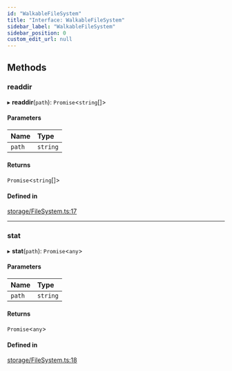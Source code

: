 ```yaml
---
id: "WalkableFileSystem"
title: "Interface: WalkableFileSystem"
sidebar_label: "WalkableFileSystem"
sidebar_position: 0
custom_edit_url: null
---
```


## Methods

### readdir

▸ **readdir**(`path`): `Promise`<`string`[]\>

#### Parameters

| Name | Type |
| :------ | :------ |
| `path` | `string` |

#### Returns

`Promise`<`string`[]\>

#### Defined in

[storage/FileSystem.ts:17](https://github.com/run-llama/LlamaIndexTS/blob/5a765aa/packages/core/src/storage/FileSystem.ts#L17)

___

### stat

▸ **stat**(`path`): `Promise`<`any`\>

#### Parameters

| Name | Type |
| :------ | :------ |
| `path` | `string` |

#### Returns

`Promise`<`any`\>

#### Defined in

[storage/FileSystem.ts:18](https://github.com/run-llama/LlamaIndexTS/blob/5a765aa/packages/core/src/storage/FileSystem.ts#L18)
